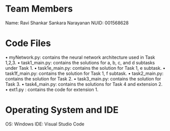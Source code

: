 # Team Members
Name: Ravi Shankar Sankara Narayanan
NUID: 001568628

# Code Files
•	myNetwork.py: contains the neural network architecture used in Task 1,2,3.
•	task1_main.py: contains the solutions for a, b, c, and d subtasks under Task 1.
•	task1e_main.py: contains the solution for Task 1, e subtask.
•	task1f_main.py: contains the solution for Task 1, f subtask.
•	task2_main.py: contains the solution for Task 2.
•	task3_main.py: contains the solution for Task 3.
•	task4_main.py: contains the solutions for Task 4 and extension 2.
•	ext1.py : contains the code for extension 1.




# Operating System and IDE
OS: Windows
IDE: Visual Studio Code

